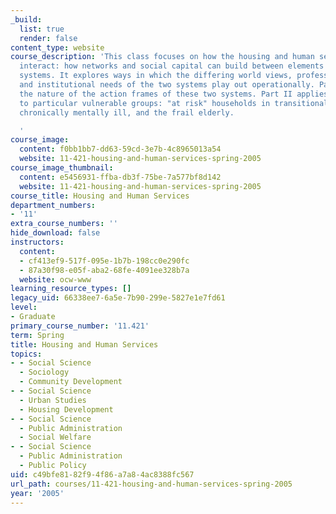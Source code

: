 ```yaml
---
_build:
  list: true
  render: false
content_type: website
course_description: 'This class focuses on how the housing and human service systems
  interact: how networks and social capital can build between elements of the two
  systems. It explores ways in which the differing world views, professional perspectives,
  and institutional needs of the two systems play out operationally. Part I establishes
  the nature of the action frames of these two systems. Part II applies these insights
  to particular vulnerable groups: "at risk" households in transitional housing, the
  chronically mentally ill, and the frail elderly.

  '
course_image:
  content: f0bb1bb7-dd63-59cd-3e7b-4c8965013a54
  website: 11-421-housing-and-human-services-spring-2005
course_image_thumbnail:
  content: e5456931-ffba-db3f-75be-7a577bf8d142
  website: 11-421-housing-and-human-services-spring-2005
course_title: Housing and Human Services
department_numbers:
- '11'
extra_course_numbers: ''
hide_download: false
instructors:
  content:
  - cf413ef9-517f-095e-1b7b-198cc0e290fc
  - 87a30f98-e05f-aba2-68fe-4091ee328b7a
  website: ocw-www
learning_resource_types: []
legacy_uid: 66338ee7-6a5e-7b90-299e-5827e1e7fd61
level:
- Graduate
primary_course_number: '11.421'
term: Spring
title: Housing and Human Services
topics:
- - Social Science
  - Sociology
  - Community Development
- - Social Science
  - Urban Studies
  - Housing Development
- - Social Science
  - Public Administration
  - Social Welfare
- - Social Science
  - Public Administration
  - Public Policy
uid: c49bfe81-82f9-4f86-a7a8-4ac8388fc567
url_path: courses/11-421-housing-and-human-services-spring-2005
year: '2005'
---
```

